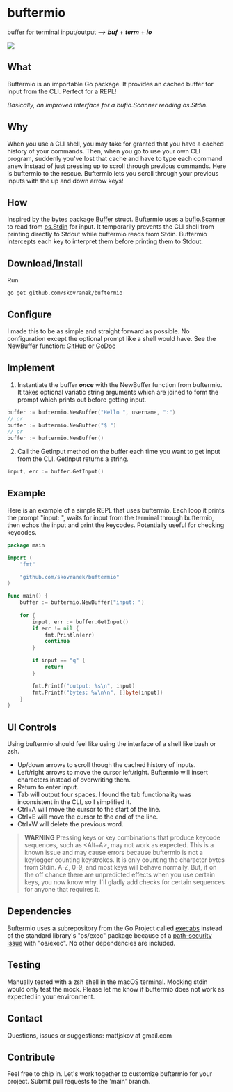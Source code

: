# buftermio
buffer for terminal input/output --> __*buf*__ + __*term*__ + __*io*__

[![](https://godoc.org/github.com/skovranek/buftermio?status.svg)](https://pkg.go.dev/github.com/skovranek/buftermio#section-readme)
## What
Buftermio is an importable Go package. It provides an cached buffer for input from the CLI. Perfect for a REPL!

_Basically, an improved interface for a bufio.Scanner reading os.Stdin._
## Why
When you use a CLI shell, you may take for granted that you have a cached history of your commands. Then, when you go to use your own CLI program, suddenly you've lost that cache and have to type each command anew instead of just pressing up to scroll through previous commands. Here is buftermio to the rescue. Buftermio lets you scroll through your previous inputs with the up and down arrow keys!
## How
Inspired by the bytes package [Buffer](https://pkg.go.dev/bytes#Buffer) struct. Buftermio uses a [bufio.Scanner](https://pkg.go.dev/bufio#Scanner) to read from [os.Stdin](https://pkg.go.dev/os#pkg-variables) for input. It temporarily prevents the CLI shell from printing directly to Stdout while buftermio reads from Stdin. Buftermio intercepts each key to interpret them before printing them to Stdout.
## Download/Install
Run
```
go get github.com/skovranek/buftermio
```
## Configure
I made this to be as simple and straight forward as possible. No configuration except the optional prompt like a shell would have. See the NewBuffer function: [GitHub](https://github.com/skovranek/buftermio/blob/main/type_buffer.go) or [GoDoc](https://pkg.go.dev/github.com/skovranek/buftermio#NewBuffer)
## Implement
1) Instantiate the buffer _**once**_ with the NewBuffer function from buftermio. It takes optional variatic string arguments which are joined to form the prompt which prints out before getting input.
```go
buffer := buftermio.NewBuffer("Hello ", username, ":")
// or
buffer := buftermio.NewBuffer("$ ")
// or
buffer := buftermio.NewBuffer()
```
2) Call the GetInput method on the buffer each time you want to get input from the CLI. GetInput returns a string.
```go
input, err := buffer.GetInput()
```
## Example
Here is an example of a simple REPL that uses buftermio. Each loop it prints the prompt "input: ", waits for input from the terminal through buftermio, then echos the input and print the keycodes. Potentially useful for checking keycodes.
```go
package main

import (
    "fmt"

    "github.com/skovranek/buftermio"
)

func main() {
    buffer := buftermio.NewBuffer("input: ")
	
    for {
        input, err := buffer.GetInput()
        if err != nil {
            fmt.Println(err)
            continue
        }

        if input == "q" {
            return
        }

        fmt.Printf("output: %s\n", input)
        fmt.Printf("bytes: %v\n\n", []byte(input))
    }
}
```
## UI Controls
Using buftermio should feel like using the interface of a shell like bash or zsh.
- Up/down arrows to scroll though the cached history of inputs.
- Left/right arrows to move the cursor left/right. Buftermio will insert characters instead of overwriting them.
- Return to enter input.
- Tab will output four spaces. I found the tab functionality was inconsistent in the CLI, so I simplified it.
- Ctrl+A will move the cursor to the start of the line.
- Ctrl+E will move the cursor to the end of the line.
- Ctrl+W will delete the previous word.
> **WARNING**
> Pressing keys or key combinations that produce keycode sequences, such as <Alt+A>, may not work as expected. This is a known issue and may cause errors because buftermio is not a keylogger counting keystrokes. It is only counting the character bytes from Stdin. A-Z, 0-9, and most keys will behave normally. But, if on the off chance there are unpredicted effects when you use certain keys, you now know why. I'll gladly add checks for certain sequences for anyone that requires it.
## Dependencies
Buftermio uses a subrepository from the Go Project called [execabs](https://pkg.go.dev/golang.org/x/sys/execabs) instead of the standard library's "os/exec" package because of a [path-security issue](https://go.dev/blog/path-security) with "os/exec". No other dependencies are included.
## Testing
Manually tested with a zsh shell in the macOS terminal. Mocking stdin would only test the mock. Please let me know if buftermio does not work as expected in your environment.
## Contact
Questions, issues or suggestions: mattjskov at gmail.com
## Contribute
Feel free to chip in. Let's work together to customize buftermio for your project. Submit pull requests to the 'main' branch.
